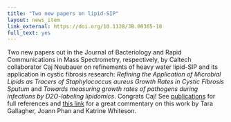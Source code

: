 ```yaml
---
title: "Two new papers on lipid-SIP"
layout: news_item
link_external: https://doi.org/10.1128/JB.00365-18
full_text: yes
---
```


Two new papers out in the Journal of Bacteriology and Rapid Communications in Mass Spectrometry, respectively, by Caltech collaborator Caj Neubauer on refinements of heavy water lipid-SIP and its application in cystic fibrosis research: *Refining the Application of Microbial Lipids as Tracers of Staphylococcus aureus Growth Rates in Cystic Fibrosis Sputum* and *Towards measuring growth rates of pathogens during infections by D2O-labeling lipidomics*. Congrats Caj! See [publications](/publications) for full references and [this link](https://jb.asm.org/content/200/24/e00540-18) for a great commentary on this work by Tara Gallagher, Joann Phan and Katrine Whiteson.
